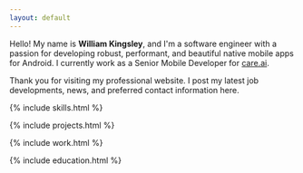 ```yaml
---
layout: default
---
```


Hello! My name is **William Kingsley**, and I'm a software engineer with a passion for developing robust, performant, and beautiful native mobile apps for Android. I currently work as a Senior Mobile Developer for [care.ai](https://www.care.ai/).

Thank you for visiting my professional website. I post my latest job developments, news, and preferred contact information here.

{% include skills.html %}

{% include projects.html %}

{% include work.html %}

{% include education.html %}
